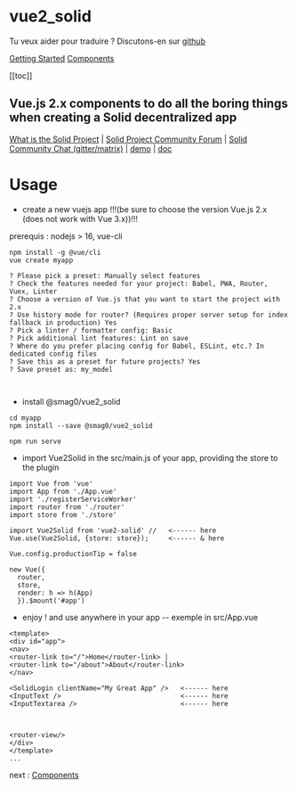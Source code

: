 # vue2_solid
<!--[Home](/)--> <!-- Sends the user to the root README.md -->

Tu veux aider pour traduire ? Discutons-en sur [github](https://github.com/scenaristeur/vue2_solid/labels/internationalization)


[Getting Started](guide/getting_started) <!-- Or you can append .html -->
[Components](components/SolidLogin) <!-- Or you can append .html -->


[[toc]]


## Vue.js 2.x components to do all the boring things when creating a Solid decentralized app

[What is the Solid Project](https://solidproject.org/) |
[Solid Project Community Forum](https://forum.solidproject.org/) |
[Solid Community Chat (gitter/matrix)](https://gitter.im/solid/home) |
[demo](https://scenaristeur.github.io/vue2_solid_demo) |
[doc](https://scenaristeur.github.io/vue2_solid)


# Usage
- create a new vuejs app !!!(be sure to choose the version Vue.js 2.x (does not work with Vue 3.x))!!!

prerequis : nodejs > 16, vue-cli


```
npm install -g @vue/cli
vue create myapp

? Please pick a preset: Manually select features
? Check the features needed for your project: Babel, PWA, Router, Vuex, Linter
? Choose a version of Vue.js that you want to start the project with 2.x
? Use history mode for router? (Requires proper server setup for index fallback in production) Yes
? Pick a linter / formatter config: Basic
? Pick additional lint features: Lint on save
? Where do you prefer placing config for Babel, ESLint, etc.? In dedicated config files
? Save this as a preset for future projects? Yes
? Save preset as: my_model



```

- install @smag0/vue2_solid
```
cd myapp
npm install --save @smag0/vue2_solid

npm run serve
```
- import Vue2Solid in the src/main.js of your app, providing the store to the plugin
```
import Vue from 'vue'
import App from './App.vue'
import './registerServiceWorker'
import router from './router'
import store from './store'

import Vue2Solid from 'vue2-solid' //   <------ here
Vue.use(Vue2Solid, {store: store});     <------ & here

Vue.config.productionTip = false

new Vue({
  router,
  store,
  render: h => h(App)
  }).$mount('#app')

  ```

  - enjoy ! and use anywhere in your app
  -- exemple in src/App.vue
  ```
  <template>
  <div id="app">
  <nav>
  <router-link to="/">Home</router-link> |
  <router-link to="/about">About</router-link>
  </nav>

  <SolidLogin clientName="My Great App" />   <------ here
  <InputText />                              <------ here
  <InputTextarea />                          <------ here



  <router-view/>
  </div>
  </template>
  ...
  ```

  next : [Components](components/SolidLogin)
